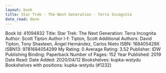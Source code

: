 ```yaml
---
layout: book
title: Star Trek - The Next Generation - Terra Incognita
date_read: None
---
```


Book Id: 41094832
Title: Star Trek: The Next Generation: Terra Incognita
Author: Scott Tipton
Author l-f: Tipton, Scott
Additional Authors: David Tipton, Tony Shasteen, Ángel Hernández, Carlos Nieto
ISBN: 168405429X
ISBN13: 9781684054299
My Rating: 0
Average Rating: 3.52
Publisher: IDW Publishing
Binding: Paperback
Number of Pages: 152
Year Published: 2019
Date Read: 
Date Added: 2020/04/12
Bookshelves: kupka-wstydu
Bookshelves with positions: kupka-wstydu (#1232)

